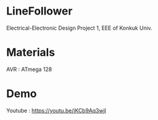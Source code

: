 # LineFollower
Electrical-Electronic Design Project 1, EEE of Konkuk Univ.

# Materials
AVR : ATmega 128

# Demo
Youtube : https://youtu.be/iKCb9Aq3wjI



